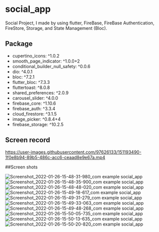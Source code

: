 # social_app

Social Project, I made by using flutter, FireBase, FireBase Authentication, FireStore, Storage, and State Management (Bloc).

## Package

  - cupertino_icons: ^1.0.2
  - smooth_page_indicator: ^1.0.0+2
  - conditional_builder_null_safety: ^0.0.6
  - dio: ^4.0.1
  - bloc: ^7.2.1
  - flutter_bloc: ^7.3.3
  - fluttertoast: ^8.0.8
  - shared_preferences: ^2.0.9
  - carousel_slider: ^4.0.0
  - firebase_core: ^1.10.6
  - firebase_auth: ^3.3.4
  - cloud_firestore: ^3.1.5
  - image_picker: ^0.8.4+4
  - firebase_storage: ^10.2.5
  
## Screen record

https://user-images.githubusercontent.com/97626133/151193490-1f0e8b94-89b5-486c-acc6-ceaad8e9e67a.mp4

##Screen shots

![Screenshot_2022-01-26-15-48-31-980_com example social_app](https://user-images.githubusercontent.com/97626133/151193944-02b3f66e-a7f6-4319-8753-5f254a41a2ac.jpg)
![Screenshot_2022-01-26-15-48-35-900_com example social_app](https://user-images.githubusercontent.com/97626133/151193959-f6deaf3e-00ed-48c9-9806-56f2b1e52ce7.jpg)
![Screenshot_2022-01-26-15-48-48-020_com example social_app](https://user-images.githubusercontent.com/97626133/151193965-447ffcd4-919a-4524-9467-3f7cbf1bcb8b.jpg)
![Screenshot_2022-01-26-15-49-18-617_com example social_app](https://user-images.githubusercontent.com/97626133/151193982-442de88f-236e-43f8-b421-5e4ef9d8c959.jpg)
![Screenshot_2022-01-26-15-49-31-279_com example social_app](https://user-images.githubusercontent.com/97626133/151193994-26fc2db5-6ccf-478b-95f2-96d91afe52a3.jpg)
![Screenshot_2022-01-26-15-49-33-063_com example social_app](https://user-images.githubusercontent.com/97626133/151193999-34491e13-0d72-4951-bf6e-13571495f266.jpg)
![Screenshot_2022-01-26-15-49-48-268_com example social_app](https://user-images.githubusercontent.com/97626133/151194001-23dd2486-c20a-44b0-a11d-1e4d3386dd86.jpg)
![Screenshot_2022-01-26-15-50-05-735_com example social_app](https://user-images.githubusercontent.com/97626133/151194007-eccea5b2-f3bc-4842-9e1a-8edef1b3c31a.jpg)
![Screenshot_2022-01-26-15-50-13-635_com example social_app](https://user-images.githubusercontent.com/97626133/151194031-bf4daead-e001-433b-a3a0-4edecf6171e6.jpg)
![Screenshot_2022-01-26-15-50-20-820_com example social_app](https://user-images.githubusercontent.com/97626133/151194054-c8fe2a50-0047-452a-9c99-29542287aebe.jpg)
